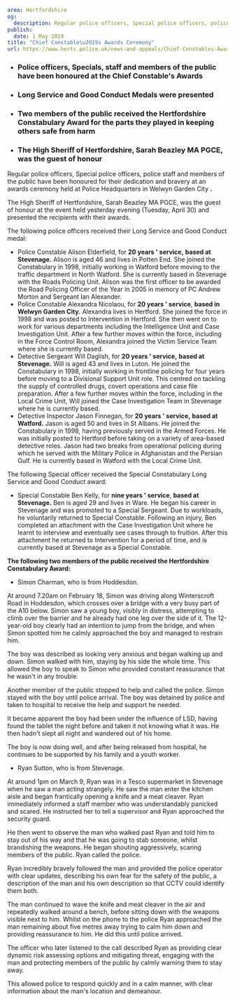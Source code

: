 ```yaml
area: Hertfordshire
og:
  description: Regular police officers, Special police officers, police staff and members of the public have been honoured for their dedication and bravery at an awards ceremony held at Police Headquarters in Welwyn Garden City.
publish:
  date: 1 May 2019
title: "Chief Constable\u2019s Awards Ceremony"
url: https://www.herts.police.uk/news-and-appeals/Chief-Constables-Awards-Ceremony-0147
```

* ### Police officers, Specials, staff and members of the public have been honoured at the Chief Constable's Awards

 * ### Long Service and Good Conduct Medals were presented

 * ### Two members of the public received the Hertfordshire Constabulary Award for the parts they played in keeping others safe from harm

 * ### The High Sheriff of Hertfordshire, Sarah Beazley MA PGCE, was the guest of honour

Regular police officers, Special police officers, police staff and members of the public have been honoured for their dedication and bravery at an awards ceremony held at Police Headquarters in Welwyn Garden City **.**

The High Sheriff of Hertfordshire, Sarah Beazley MA PGCE, was the guest of honour at the event held yesterday evening (Tuesday, April 30) and presented the recipients with their awards.

The following police officers received their Long Service and Good Conduct medal:

 * Police Constable Alison Elderfield, for **20 years ' service,** **based at Stevenage.** Alison is aged 46 and lives in Potten End. She joined the Constabulary in 1998, initially working in Watford before moving to the traffic department in North Watford. She is currently based in Stevenage with the Roads Policing Unit. Alison was the first officer to be awarded the Road Policing Officer of the Year in 2005 in memory of PC Andrew Morton and Sergeant Ian Alexander.
 * Police Constable Alexandra Nicolaou, for **20 years ' service**, **based in Welwyn Garden City.** Alexandra lives in Hertford. She joined the force in 1998 and was posted to Intervention in Hertford. She then went on to work for various departments including the Intelligence Unit and Case Investigation Unit. After a few further moves within the force, including in the Force Control Room, Alexandra joined the Victim Service Team where she is currently based.
 * Detective Sergeant Will Daglish, for **20 years ' service,** **based at Stevenage.** Will is aged 43 and lives in Luton. He joined the Constabulary in 1998, initially working in frontline policing for four years before moving to a Divisional Support Unit role. This centred on tackling the supply of controlled drugs, covert operations and case file preparation. After a few further moves within the force, including in the Local Crime Unit, Will joined the Case Investigation Team in Stevenage where he is currently based.
 * Detective Inspector Jason Finnegan, for **20 years ' service,** **based at Watford.** Jason is aged 50 and lives in St Albans. He joined the Constabulary in 1998, having previously served in the Armed Forces. He was initially posted to Hertford before taking on a variety of area-based detective roles. Jason had two breaks from operational policing during which he served with the Military Police in Afghanistan and the Persian Gulf. He is currently based in Watford with the Local Crime Unit.

The following Special officer received the Special Constabulary Long Service and Good Conduct award:

 * Special Constable Ben Kelly, for **nine years ' service**, **based at Stevenage.** Ben is aged 29 and lives in Ware. He began his career in Stevenage and was promoted to a Special Sergeant. Due to workloads, he voluntarily returned to Special Constable. Following an injury, Ben completed an attachment with the Case Investigation Unit where he learnt to interview and eventually see cases through to fruition. After this attachment he returned to Intervention for a period of time, and is currently based at Stevenage as a Special Constable.

**The following two members of the public received the Hertfordshire Constabulary Award:**

 * Simon Charman, who is from Hoddesdon.

At around 7.20am on February 18, Simon was driving along Winterscroft Road in Hoddesdon, which crosses over a bridge with a very busy part of the A10 below. Simon saw a young boy, visibly in distress, attempting to climb over the barrier and he already had one leg over the side of it. The 12-year-old boy clearly had an intention to jump from the bridge, and when Simon spotted him he calmly approached the boy and managed to restrain him.

The boy was described as looking very anxious and began walking up and down. Simon walked with him, staying by his side the whole time. This allowed the boy to speak to Simon who provided constant reassurance that he wasn't in any trouble.

Another member of the public stopped to help and called the police. Simon stayed with the boy until police arrival. The boy was detained by police and taken to hospital to receive the help and support he needed.

It became apparent the boy had been under the influence of LSD, having found the tablet the night before and taken it not knowing what it was. He then hadn't slept all night and wandered out of his home.

The boy is now doing well, and after being released from hospital, he continues to be supported by his family and a youth worker.

 * Ryan Sutton, who is from Stevenage.

At around 1pm on March 9, Ryan was in a Tesco supermarket in Stevenage when he saw a man acting strangely. He saw the man enter the kitchen aisle and began frantically opening a knife and a meat cleaver. Ryan immediately informed a staff member who was understandably panicked and scared. He instructed her to tell a supervisor and Ryan approached the security guard.

He then went to observe the man who walked past Ryan and told him to stay out of his way and that he was going to stab someone, whilst brandishing the weapons. He began shouting aggressively, scaring members of the public. Ryan called the police.

Ryan incredibly bravely followed the man and provided the police operator with clear updates, describing his own fear for the safety of the public, a description of the man and his own description so that CCTV could identify them both.

The man continued to wave the knife and meat cleaver in the air and repeatedly walked around a bench, before sitting down with the weapons visible next to him. Whilst on the phone to the police Ryan approached the man remaining about five metres away trying to calm him down and providing reassurance to him. He did this until police arrived.

The officer who later listened to the call described Ryan as providing clear dynamic risk assessing options and mitigating threat, engaging with the man and protecting members of the public by calmly warning them to stay away.

This allowed police to respond quickly and in a calm manner, with clear information about the man's location and demeanour.
